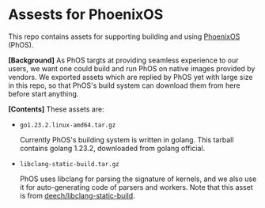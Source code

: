 # Assests for PhoenixOS

This repo contains assets for supporting building and using <a href="https://github.com/SJTU-IPADS/PhoenixOS">PhoenixOS</a> (PhOS).

<b>[Background]</b> As PhOS targts at providing seamless experience to our users, we want one could build and run PhOS on native images provided by vendors. We exported assets which are replied by PhOS yet with large size in this repo, so that PhOS's build system can download them from here before start anything.

<b>[Contents]</b> These assets are:

* `go1.23.2.linux-amd64.tar.gz`

    Currently PhOS's building system is written in golang. This tarball contains golang 1.23.2, downloaded from golang official.

* `libclang-static-build.tar.gz`

    PhOS uses libclang for parsing the signature of kernels, and we also use it for auto-generating code of parsers and workers. Note that this asset is from <a href="https://github.com/deech/libclang-static-build">deech/libclang-static-build</a>.
